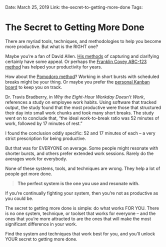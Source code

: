 Date: March 25, 2019
Link: the-secret-to-getting-more-done
Tags:

The Secret to Getting More Done
===============================

There are myriad tools, techniques, and methodologies to help you become more productive. But what is the RIGHT one?

Maybe you’re a fan of David Allen. [His methods](https://gettingthingsdone.com/five-steps/) of capturing and clarifying certainly have some appeal. Or perhaps the [Franklin Covey ABC-123 method](https://blog.franklinplanner.com/how-to-apply-the-abc123-system-to-the-clutter-around-you/) has helped your productivity for years.

How about the [Pomodoro method](https://francescocirillo.com/pages/pomodoro-technique)? Working in short bursts with scheduled breaks might be your thing. Or maybe you prefer the [personal Kanban board](https://kanbantool.com/personal-kanban-board) to keep you on track.

Dr. Travis Bradberry, in _Why the Eight-Hour Workday Doesn’t Work_, references a study on employee work habits. Using software that tracked output, the study found that the most productive were those that structured their day into small work chunks and took many short breaks. The study went on to conclude that, “the ideal work-to-break ratio was 52 minutes of work, followed by 17 minutes of rest.”

I found the conclusion oddly specific: 52 and 17 minutes of each – a very strict prescription for being productive.

But that was for EVERYONE on average. Some people might resonate with shorter bursts, and others prefer extended work sessions. Rarely do the averages work for everybody.

None of these systems, tools, and techniques are wrong. They help a lot of people get more done.

> **The perfect system is the one you use and resonate with.**

If you’re continually fighting your system, then you’re not as productive as you could be.

The secret to getting more done is simple: do what works FOR YOU. There is no one system, technique, or toolset that works for everyone – and the ones that you’re more attracted to are the ones that will make the most significant difference in your work.

Find the system and techniques that work best for you, and you’ll unlock YOUR secret to getting more done.
